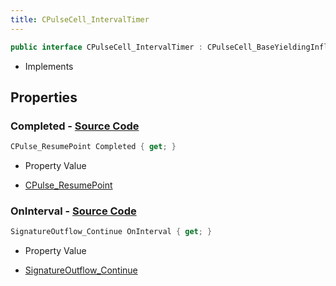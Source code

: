 ```yaml
---
title: CPulseCell_IntervalTimer
---
```


```csharp
public interface CPulseCell_IntervalTimer : CPulseCell_BaseYieldingInflow, CPulseCell_BaseFlow, CPulseCell_Base, ISchemaClass<CPulseCell_Base>, ISchemaClass<CPulseCell_BaseFlow>, ISchemaClass<CPulseCell_BaseYieldingInflow>, ISchemaClass<CPulseCell_IntervalTimer>, ISchemaField, ISchemaClass, INativeHandle
```

- Implements

## Properties

### **Completed** - [Source Code](https://github.com/swiftly-solution/swiftlys2/blob/main/managed/src/SwiftlyS2.Generated/Schemas/Interfaces/CPulseCell_IntervalTimer.cs#L16)

```csharp
CPulse_ResumePoint Completed { get; }
```

- Property Value

- [CPulse_ResumePoint](/docs/api/shared/schemadefinitions/cpulse_resumepoint)

### **OnInterval** - [Source Code](https://github.com/swiftly-solution/swiftlys2/blob/main/managed/src/SwiftlyS2.Generated/Schemas/Interfaces/CPulseCell_IntervalTimer.cs#L18)

```csharp
SignatureOutflow_Continue OnInterval { get; }
```

- Property Value

- [SignatureOutflow_Continue](/docs/api/shared/schemadefinitions/signatureoutflow_continue)

